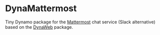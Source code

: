 # DynaMattermost
Tiny Dynamo package for the [Mattermost](https://mattermost.com/) chat service (Slack alternative) based on the [DynaWeb](https://github.com/radumg/DynaWeb) package.
